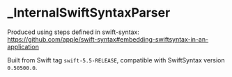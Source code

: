 # _InternalSwiftSyntaxParser

Produced using steps defined in swift-syntax: https://github.com/apple/swift-syntax#embedding-swiftsyntax-in-an-application

Built from Swift tag `swift-5.5-RELEASE`, compatible with SwiftSyntax version `0.50500.0`.
